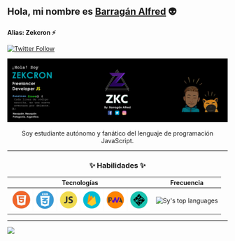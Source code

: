 <link href="path/to/css/icono-arg.css" rel="stylesheet">

## Hola, mi nombre es [Barragán Alfred](https://alfred-miportafolio.netlify.app/) :alien:
**Alias: Zekcron ⚡**

[![Twitter Follow](https://img.shields.io/twitter/follow/Alfred17_?color=1DA1F2&label=Zekcron&logo=twitter&style=for-the-badge)](https://twitter.com/Alfred17_)


<img src="./Baner-zkc.png" alt="Portada">
<p align="center" font-weight="bold"> Soy estudiante autónomo y fanático del lenguaje de programación JavaScript.
</p>

---

### <p align="center"> :sparkles: Habilidades :sparkles: </p>
<div align="center">
 
| Tecnologías | Frecuencia |
| --- | --- |
| <img src="icons/html5.png" width="50px" height="50px"> <img src="icons/css3.png" width="50px" height="50px"> <img src="icons/js.png" width="50px" height="50px"> <img src="icons/firebase.png" width="50px" height="50px"> <img src="icons/pwa.png" width="50px" height="50px"> <img src="icons/netlify.png" width="50px" height="50px"> | ![Sy's top languages](https://github-readme-stats.vercel.app/api/top-langs/?username=Zekcron12&show_icons=true&title_color=000000&icon_color=f6c32c&text_color=9f9f9f&bg_color=00A2AF&count_private=true&layout=compact) |

</div>

---

<a href="https://github.com/ESKYoung/shields-io-visitor-counter">
  <img src="https://shields-io-visitor-counter.herokuapp.com/badge?page=Zekcron12.Zekcron12&label=Visitas&labelColor=000000&logo=GitHub&logoColor=FFFFFF&color=1D70B8&style=for-the-badge">
<a>


<!--
Here are some ideas to get you started:

- 🔭 I’m currently working on ...
- 🌱 I’m currently learning ...
- 👯 I’m looking to collaborate on ...
- 🤔 I’m looking for help with ...
- 💬 Ask me about ...
- 📫 How to reach me: ...
- 😄 Pronouns: ...
- ⚡ Fun fact: ...

-->
